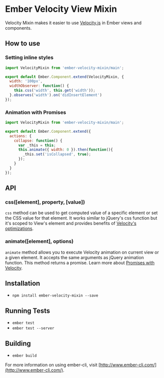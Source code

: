 # Ember Velocity View Mixin

Velocity Mixin makes it easier to use [Velocity.js](http://julian.com/research/velocity/) in Ember views and components.

## How to use

### Setting inline styles

```javascript
import VelocityMixin from 'ember-velocity-mixin/main';

export default Ember.Component.extend(VelocityMixin, {
  width: '100px',
  widthObserver: function() {
    this.css('width', this.get('width'));
  }.observes('width').on('didInsertElement')
});

```

### Animation with Promises

```javascript
import VelocityMixin from 'ember-velocity-mixin/main';

export default Ember.Component.extend({
  actions: {
    collapse: function() {
      var _this = this;
      this.animate({ width: 0 }).then(function(){
        _this.set('isCollapsed', true);
      });
    }
  }
});
```

## API

### css([element], property, [value])

```css``` method can be used to get computed value of a specific element or set the CSS value for that element. It works
similar to jQuery's css function but it's scoped to View's element and provides benefits of [Velocity's optimizations](https://github.com/julianshapiro/velocity/blob/master/velocity.js#L1587).

### animate([element], options)

```animate``` method allows you to execute Velocity animation on current view or a given element. It accepts the same arguments as jQuery animation function. 
This method returns a promise. Learn more about [Promises with Velocity](http://julian.com/research/velocity/#promises). 

## Installation

* `npm install ember-velocity-mixin --save`

## Running Tests

* `ember test`
* `ember test --server`

## Building

* `ember build`

For more information on using ember-cli, visit [http://www.ember-cli.com/](http://www.ember-cli.com/).
